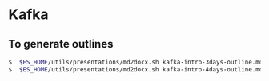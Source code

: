 # Kafka

## To generate outlines

```bash
$  $ES_HOME/utils/presentations/md2docx.sh kafka-intro-3days-outline.md
$  $ES_HOME/utils/presentations/md2docx.sh kafka-intro-4days-outline.md
```
